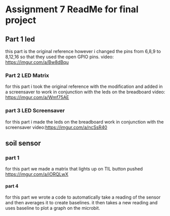 # Assignment 7 ReadMe for final project 


## Part 1 led 
this part is the original reference however i changed the pins from 6,8,9 to 8,12,16 so that they used the open GPIO pins.
video: https://imgur.com/a/Bw8dBqu

### Part 2 LED Matrix
for this part i took the original reference with the modification and added in a screensaver to work in conjunction with the leds on the breadboard
video:  https://imgur.com/a/Wmf75AE

### part 3 LED Screensaver 
for this part i made the leds on the breadboard work in conjunction with the screensaver 
video:https://imgur.com/a/ncSsR40

## soil sensor 
### part 1
for this part we made a matrix that lights up on TIL button pushed
https://imgur.com/a/iORQLwX

#### part 4
for this part we wrote a code to automatically take a reading of the sensor and then averages it to create baselines. it then takes a new reading and uses baseline to plot a graph on the microbit.
